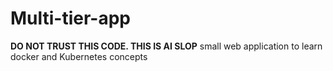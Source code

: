 # Multi-tier-app
**DO NOT TRUST THIS CODE. THIS IS AI SLOP**
small web application to learn docker and Kubernetes concepts
